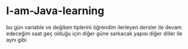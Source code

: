 # I-am-Java-learning

bu gün variable ve değiken tiplerini öğrendim ilerleyen dersler ile devam edeceğim saat geç olduğu için diğer güne sarkacak yapısı  diğer diller ile aynı gibi
